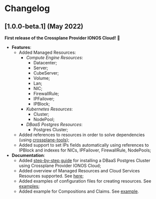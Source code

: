 # Changelog

## [1.0.0-beta.1] (May 2022)

**First release of the Crossplane Provider IONOS Cloud!** 🎉

- **Features**:
    - Added Managed Resources:
        - _Compute Engine Resources_: 
          - Datacenter;
          - Server;
          - CubeServer;
          - Volume;
          - Lan;
          - NIC;
          - FirewallRule;
          - IPFailover;
          - IPBlock;
        - _Kubernetes Resources_:
          - Cluster;
          - NodePool;
        - _DBaaS Postgres Resources_:
          - Postgres Cluster;
    - Added references to resources in order to solve dependencies (using [crossplane-tools](https://github.com/crossplane/crossplane-tools));
    - Added support to set IPs fields automatically using references to IPBlock and indexes for NICs, IPFailover, FirewallRule, NodePools; 
- **Documentation**:
  - Added [step-by-step guide](../examples/example.md) for installing a DBaaS Postgres Cluster using Crossplane Provider IONOS Cloud;
  - Added overview of Managed Resources and Cloud Services Resources supported. See [here](RESOURCES.md);
  - Added examples of configuration files for creating resources. See [examples](../examples);
  - Added example for Compositions and Claims. See [example](RESOURCES.md#compositions-and-claims).
